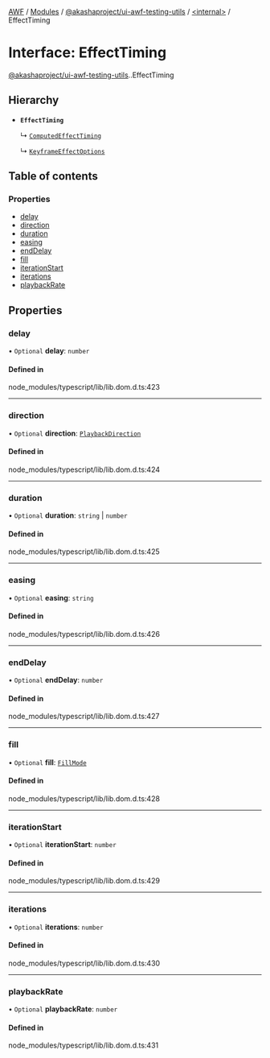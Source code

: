 [AWF](../README.md) / [Modules](../modules.md) / [@akashaproject/ui-awf-testing-utils](../modules/akashaproject_ui_awf_testing_utils.md) / [<internal\>](../modules/akashaproject_ui_awf_testing_utils._internal_.md) / EffectTiming

# Interface: EffectTiming

[@akashaproject/ui-awf-testing-utils](../modules/akashaproject_ui_awf_testing_utils.md).[<internal>](../modules/akashaproject_ui_awf_testing_utils._internal_.md).EffectTiming

## Hierarchy

- **`EffectTiming`**

  ↳ [`ComputedEffectTiming`](akashaproject_ui_awf_testing_utils._internal_.ComputedEffectTiming.md)

  ↳ [`KeyframeEffectOptions`](akashaproject_ui_awf_testing_utils._internal_.KeyframeEffectOptions.md)

## Table of contents

### Properties

- [delay](akashaproject_ui_awf_testing_utils._internal_.EffectTiming.md#delay)
- [direction](akashaproject_ui_awf_testing_utils._internal_.EffectTiming.md#direction)
- [duration](akashaproject_ui_awf_testing_utils._internal_.EffectTiming.md#duration)
- [easing](akashaproject_ui_awf_testing_utils._internal_.EffectTiming.md#easing)
- [endDelay](akashaproject_ui_awf_testing_utils._internal_.EffectTiming.md#enddelay)
- [fill](akashaproject_ui_awf_testing_utils._internal_.EffectTiming.md#fill)
- [iterationStart](akashaproject_ui_awf_testing_utils._internal_.EffectTiming.md#iterationstart)
- [iterations](akashaproject_ui_awf_testing_utils._internal_.EffectTiming.md#iterations)
- [playbackRate](akashaproject_ui_awf_testing_utils._internal_.EffectTiming.md#playbackrate)

## Properties

### delay

• `Optional` **delay**: `number`

#### Defined in

node_modules/typescript/lib/lib.dom.d.ts:423

___

### direction

• `Optional` **direction**: [`PlaybackDirection`](../modules/akashaproject_ui_awf_testing_utils._internal_.md#playbackdirection)

#### Defined in

node_modules/typescript/lib/lib.dom.d.ts:424

___

### duration

• `Optional` **duration**: `string` \| `number`

#### Defined in

node_modules/typescript/lib/lib.dom.d.ts:425

___

### easing

• `Optional` **easing**: `string`

#### Defined in

node_modules/typescript/lib/lib.dom.d.ts:426

___

### endDelay

• `Optional` **endDelay**: `number`

#### Defined in

node_modules/typescript/lib/lib.dom.d.ts:427

___

### fill

• `Optional` **fill**: [`FillMode`](../modules/akashaproject_ui_awf_testing_utils._internal_.md#fillmode)

#### Defined in

node_modules/typescript/lib/lib.dom.d.ts:428

___

### iterationStart

• `Optional` **iterationStart**: `number`

#### Defined in

node_modules/typescript/lib/lib.dom.d.ts:429

___

### iterations

• `Optional` **iterations**: `number`

#### Defined in

node_modules/typescript/lib/lib.dom.d.ts:430

___

### playbackRate

• `Optional` **playbackRate**: `number`

#### Defined in

node_modules/typescript/lib/lib.dom.d.ts:431
